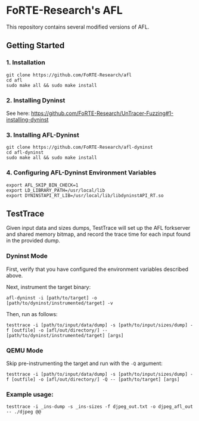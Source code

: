 # FoRTE-Research's AFL

This repository contains several modified versions of AFL.

## Getting Started

### 1. Installation
```
git clone https://github.com/FoRTE-Research/afl
cd afl
sudo make all && sudo make install
```

### 2. Installing Dyninst
See here: https://github.com/FoRTE-Research/UnTracer-Fuzzing#1-installing-dyninst

### 3. Installing AFL-Dyninst
```
git clone https://github.com/FoRTE-Research/afl-dyninst
cd afl-dyninst
sudo make all && sudo make install
```

### 4. Configuring AFL-Dyninst Environment Variables
```
export AFL_SKIP_BIN_CHECK=1
export LD_LIBRARY_PATH=/usr/local/lib
export DYNINSTAPI_RT_LIB=/usr/local/lib/libdyninstAPI_RT.so
```

## TestTrace
Given input data and sizes dumps, TestTrace will set up the AFL forkserver and shared memory bitmap, and record the trace time for each input found in the provided dump. 

### Dyninst Mode
First, verify that you have configured the environment variables described above. 

Next, instrument the target binary:
```
afl-dyninst -i [path/to/target] -o [path/to/dyninst/instrumented/target] -v
```

Then, run as follows:
```
testtrace -i [path/to/input/data/dump] -s [path/to/input/sizes/dump] -f [outfile] -o [afl/out/directory/] -- [path/to/dyninst/instrumented/target] [args]
```

### QEMU Mode
Skip pre-instrumenting the target and run with the `-Q` argument:
```
testtrace -i [path/to/input/data/dump] -s [path/to/input/sizes/dump] -f [outfile] -o [afl/out/directory/] -Q -- [path/to/target] [args]
```

### Example usage:
```
testtrace -i _ins-dump -s _ins-sizes -f djpeg_out.txt -o djpeg_afl_out -- ./djpeg @@
```




